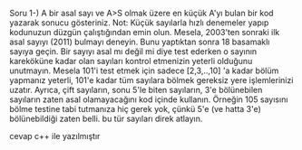 Soru 1-) A bir asal sayı ve  A>S olmak üzere en küçük A'yı bulan bir kod yazarak sonucu gösteriniz.
Not: Küçük sayılarla hızlı denemeler yapıp kodunuzun düzgün çalıştığından emin olun. Mesela, 2003'ten sonraki ilk asal sayıyı (2011) bulmayı deneyin. Bunu yaptıktan sonra 18 basamaklı sayıya geçin. Bir sayıyı asal mı değil mi diye test ederken o sayının kareköküne kadar olan sayıları kontrol etmenizin yeterli olduğunu unutmayın. Mesela 101'i test etmek için sadece [2,3,..,10] 'a kadar bölüm yapmanız yeterli, 101'e kadar tüm sayılara bölmek gereksiz yere işlemlerinizi uzatır. Ayrıca, çift sayıların, sonu 5'le biten sayıların, 3'e bölünebilen sayıların zaten asal olamayacağını kod içinde kullanın. Örneğin 105 sayısını bölme testine tabi tutmanıza hiç gerek yok, çünkü 5'e (ve hatta 3'e) bölünebildiği zaten belli. bu tür sayıları direk atlayın.

cevap c++ ile yazılmıştır
